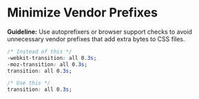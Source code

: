 # Minimize Vendor Prefixes

**Guideline:** Use autoprefixers or browser support checks to avoid unnecessary vendor prefixes that add extra bytes to CSS files.

```css
/* Instead of this */
-webkit-transition: all 0.3s;
-moz-transition: all 0.3s;
transition: all 0.3s;

/* Use this */
transition: all 0.3s;
```